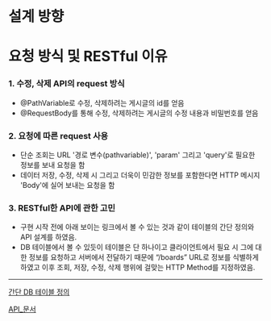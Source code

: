 # 설계 방향

# 요청 방식 및 RESTful 이유

### 1. 수정, 삭제 API의 request 방식

- @PathVariable로 수정, 삭제하려는 게시글의 id를 얻음
- @RequestBody를 통해 수정, 삭제하려는 게시글의 수정 내용과 비밀번호를 얻음

### 2. 요청에 따른 request 사용

- 단순 조회는 URL '경로 변수(pathvariable)', 'param' 그리고 'query'로 필요한 정보를 보내 요청을 함
- 데이터 저장, 수정, 삭제 시 그리고 더욱이 민감한 정보를 포함한다면 HTTP 메시지 'Body'에 실어 보내는 요청을 함

### 3. RESTful한 API에 관한 고민

- 구현 시작 전에 아래 보이는 링크에서 볼 수 있는 것과 같이 테이블의 간단 정의와 API 설계를 하였음.
- DB 테이블에서 볼 수 있듯이 테이블은 단 하나이고 클라이언트에서 필요 시 그에 대한 정보를 요청하고 서버에서 전달하기 때문에 
“/boards” URL로 정보를 식별하게 하였고 이후 조회, 저장, 수정, 삭제 행위에 걸맞는 HTTP Method를 지정하였음.

---

[간단 DB 테이블 정의](https://www.notion.so/30dd0b84773543de908e4cb43a4d26c4)

[API_문서](https://www.notion.so/497752e273484339a6fedb9756b6af20)